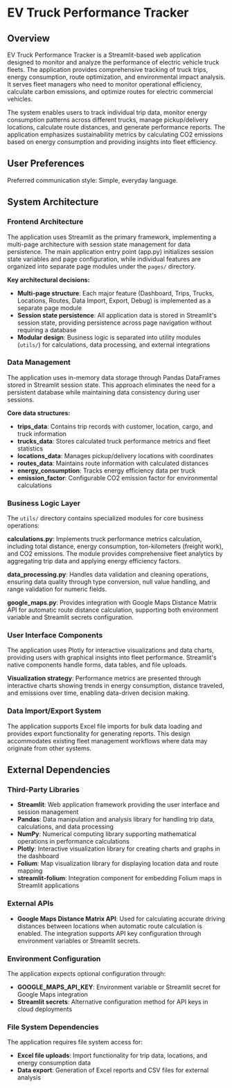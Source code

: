 # EV Truck Performance Tracker

## Overview

EV Truck Performance Tracker is a Streamlit-based web application designed to monitor and analyze the performance of electric vehicle truck fleets. The application provides comprehensive tracking of truck trips, energy consumption, route optimization, and environmental impact analysis. It serves fleet managers who need to monitor operational efficiency, calculate carbon emissions, and optimize routes for electric commercial vehicles.

The system enables users to track individual trip data, monitor energy consumption patterns across different trucks, manage pickup/delivery locations, calculate route distances, and generate performance reports. The application emphasizes sustainability metrics by calculating CO2 emissions based on energy consumption and providing insights into fleet efficiency.

## User Preferences

Preferred communication style: Simple, everyday language.

## System Architecture

### Frontend Architecture
The application uses Streamlit as the primary framework, implementing a multi-page architecture with session state management for data persistence. The main application entry point (app.py) initializes session state variables and page configuration, while individual features are organized into separate page modules under the `pages/` directory.

**Key architectural decisions:**
- **Multi-page structure**: Each major feature (Dashboard, Trips, Trucks, Locations, Routes, Data Import, Export, Debug) is implemented as a separate page module
- **Session state persistence**: All application data is stored in Streamlit's session state, providing persistence across page navigation without requiring a database
- **Modular design**: Business logic is separated into utility modules (`utils/`) for calculations, data processing, and external integrations

### Data Management
The application uses in-memory data storage through Pandas DataFrames stored in Streamlit session state. This approach eliminates the need for a persistent database while maintaining data consistency during user sessions.

**Core data structures:**
- **trips_data**: Contains trip records with customer, location, cargo, and truck information
- **trucks_data**: Stores calculated truck performance metrics and fleet statistics
- **locations_data**: Manages pickup/delivery locations with coordinates
- **routes_data**: Maintains route information with calculated distances
- **energy_consumption**: Tracks energy efficiency data per truck
- **emission_factor**: Configurable CO2 emission factor for environmental calculations

### Business Logic Layer
The `utils/` directory contains specialized modules for core business operations:

**calculations.py**: Implements truck performance metrics calculation, including total distance, energy consumption, ton-kilometers (freight work), and CO2 emissions. The module provides comprehensive fleet analytics by aggregating trip data and applying energy efficiency factors.

**data_processing.py**: Handles data validation and cleaning operations, ensuring data quality through type conversion, null value handling, and range validation for numeric fields.

**google_maps.py**: Provides integration with Google Maps Distance Matrix API for automatic route distance calculation, supporting both environment variable and Streamlit secrets configuration.

### User Interface Components
The application uses Plotly for interactive visualizations and data charts, providing users with graphical insights into fleet performance. Streamlit's native components handle forms, data tables, and file uploads.

**Visualization strategy**: Performance metrics are presented through interactive charts showing trends in energy consumption, distance traveled, and emissions over time, enabling data-driven decision making.

### Data Import/Export System
The application supports Excel file imports for bulk data loading and provides export functionality for generating reports. This design accommodates existing fleet management workflows where data may originate from other systems.

## External Dependencies

### Third-Party Libraries
- **Streamlit**: Web application framework providing the user interface and session management
- **Pandas**: Data manipulation and analysis library for handling trip data, calculations, and data processing
- **NumPy**: Numerical computing library supporting mathematical operations in performance calculations
- **Plotly**: Interactive visualization library for creating charts and graphs in the dashboard
- **Folium**: Map visualization library for displaying location data and route mapping
- **streamlit-folium**: Integration component for embedding Folium maps in Streamlit applications

### External APIs
- **Google Maps Distance Matrix API**: Used for calculating accurate driving distances between locations when automatic route calculation is enabled. The integration supports API key configuration through environment variables or Streamlit secrets.

### Environment Configuration
The application expects optional configuration through:
- **GOOGLE_MAPS_API_KEY**: Environment variable or Streamlit secret for Google Maps integration
- **Streamlit secrets**: Alternative configuration method for API keys in cloud deployments

### File System Dependencies
The application requires file system access for:
- **Excel file uploads**: Import functionality for trip data, locations, and energy consumption data
- **Data export**: Generation of Excel reports and CSV files for external analysis
